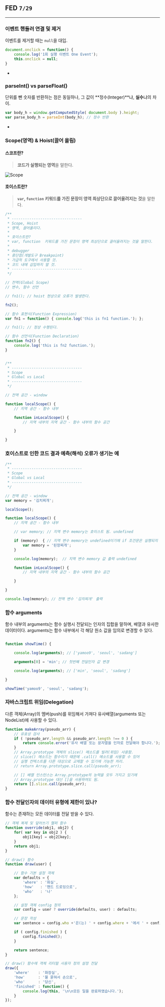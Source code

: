 ## FED `7/29`

---

### 이벤트 핸들러 연결 및 제거

이벤트를 제거할 때는 `null`을 대입.

```js
document.onclick = function() {
	console.log('1회 실행 이벤트 One Event');
	this.onclick = null;
}
```

-

### parseInt() vs parseFloat()

단위를 뺀 숫자를 반환하는 점은 동일하나, 그 값이 **정수(Integer)**냐, **실수**냐의 차이.

```js
var body_h = window.getComputedStyle( document.body ).height;
var parse_body_h = parseInt(body_h); // 정수 반환
```

-

### **Scope(영역)** & **Hoist(끌어 올림)**

#### 스코프란?

> **코드가 실행되는 영역**을 말한다.

![Scope](images/scope.png)

#### 호이스트란?

> **`var`, `function` 키워드를 가진 문장이 영역 최상단으로 끌어올려지는 것**을 말한다.

```js
/**
 * --------------------------------
 * Scope, Hoist
 * 영역, 끌어올리다.
 *
 * 호이스트란?
 * var, function  키워드를 가진 문장이 영역 최상단으로 끌어올려지는 것을 말한다.
 *
 * debugger
 * 중단점(개발도구 Breakpoint)
 * 가급적 도구에서 사용할 것.
 * 코드 내에 삽입하지 말 것.
 * --------------------------------
 */

// 전역(Global Scope)
// 변수, 함수 선언

// fn1(); // hoist 현상으로 오류가 발생한다.

fn2();

// 함수 표현식(Function Expression)
var fn1 = function() { console.log('this is fn1 function.'); };

// fn1(); // 정상 수행된다.

// 함수 선언식(Function Declaration)
function fn2() {
	console.log('this is fn2 function.');
}


/**
 * --------------------------------
 * Scope
 * Global vs Local
 * --------------------------------
 */

// 전역 공간 - window

function localScope() {
	// 지역 공간 - 함수 내부

	function inLocalScope() {
		// 지역 내부의 지역 공간 - 함수 내부의 함수 공간

	}

}
```

### 호이스트로 인한 코드 결과 예측(해석) 오류가 생기는 예

```js
/**
 * --------------------------------
 * Scope
 * Global vs Local
 * --------------------------------
 */

// 전역 공간 - window
var memory = '김치찌개';

localScope();

function localScope() {
	// 지역 공간 - 함수 내부

	// var memory; // 지역 변수 memory는 호이스트 됨. undefined

	if (memory)  { // 지역 변수 memory는 undefined이기에 if 조건문은 실행되지 않음.
		var memory = '된장찌개';
	}

	console.log(memory);  // 지역 변수 memory 값 출력 undefined

	function inLocalScope() {
		// 지역 내부의 지역 공간 - 함수 내부의 함수 공간

	}

}

console.log(memory); // 전역 변수 '김치찌개' 출력
```

### 함수 arguments

함수 내부의 arguments는 함수 실행시 전달되는 인자의 집합을 말하며, 배열과 유사한 데이터이다. arguments는 함수 내부에서 각 해당 원소 값을 임의로 변경할 수 있다.

```js

function showTime() {

	console.log(arguments); // ['yamoo9', 'seoul', 'sadang']

	arguments[0] = 'min'; // 첫번째 전달인자 값 변경

	console.log(arguments); // ['min', 'seoul', 'sadang']

}

showTime('yamoo9', 'seoul', 'sadang');

```

### 자바스크립트 위임(Delegation)

다른 객체(Array)의 멤버(push)를 위임해서 가져다
유사배열(arguments 또는 NodeList)에 사용할 수 있다.

```js
function makeArray(pseudo_arr) {
	// 유효성 검사
	if ( !pseudo_arr.length && pseudo_arr.length !== 0 ) {
		return console.error('유사 배열 또는 문자열을 인자로 전달해야 합니다.');
	}
	// Array.prototype 객체의 slice() 메소드를 빌려(위임) 사용함.
	// slice() 메소드는 함수이기 때문에 .call() 메소드를 사용할 수 있어
	// 실행 컨텍스트를 다른 대상으로 교체할 수 있기에 가능한 처리.
	// return Array.prototype.slice.call(pseudo_arr);

	// [] 배열 인스턴스는 Array.prototype의 능력을 모두 가지고 있기에
	// Array.prototype 대신 []을 사용하여도 됨.
	return [].slice.call(pseudo_arr);
}
```

### 함수 전달인자의 데이터 유형에 제한이 있나?

함수는 존재하는 모든 데이터를 전달 받을 수 있다.

```js
// 객체 복제 및 덮어쓰기 헬퍼 함수
function override(obj1, obj2) {
	for( var key in obj2 ) {
		obj1[key] = obj2[key];
	}
	return obj1;
}

// draw() 함수
function draw(user) {

	// 함수 기본 설정 객체
	var defaults = {
		'where' : '화실',
		'how'   : '핸드 드로잉으로',
		'who'   : '나'
	};

	// 설정 객체 config 정의
	var config = user ? override(defaults, user) : defaults;

	// 문장 작성
	var sentence = config.who +'은(는) ' + config.where + '에서 ' + config.how + ' 그림을 그립니다.';

	if ( config.finished ) {
		config.finished();
	}

	return sentence;
}

// draw() 함수에 객체 리터럴 사용자 정의 설정 전달
draw({
	'where'    : '화장실',
	'how'      : '물 묻혀서 손으로',
	'who'      : '당신',
	'finished' : function() {
		console.log(this, '\n\n모든 일을 완료하였습니다.');
	}
});
```